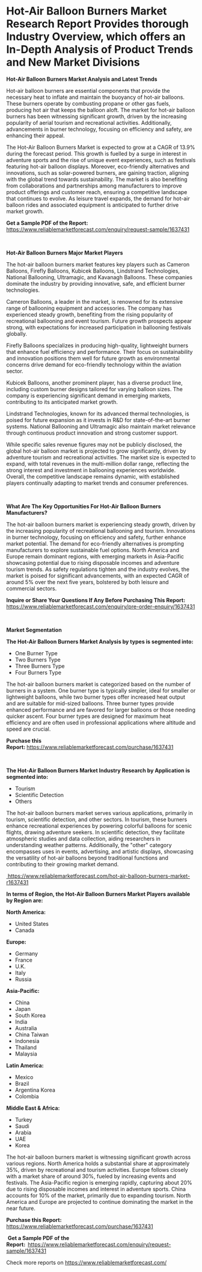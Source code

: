 <p><h1>Hot-Air Balloon Burners Market Research Report Provides thorough Industry Overview, which offers an In-Depth Analysis of Product Trends and New Market Divisions</h1></p><p><strong>Hot-Air Balloon Burners Market Analysis and Latest Trends</strong></p>
<p><p>Hot-air balloon burners are essential components that provide the necessary heat to inflate and maintain the buoyancy of hot-air balloons. These burners operate by combusting propane or other gas fuels, producing hot air that keeps the balloon aloft. The market for hot-air balloon burners has been witnessing significant growth, driven by the increasing popularity of aerial tourism and recreational activities. Additionally, advancements in burner technology, focusing on efficiency and safety, are enhancing their appeal.</p><p>The Hot-Air Balloon Burners Market is expected to grow at a CAGR of 13.9% during the forecast period. This growth is fuelled by a surge in interest in adventure sports and the rise of unique event experiences, such as festivals featuring hot-air balloon displays. Moreover, eco-friendly alternatives and innovations, such as solar-powered burners, are gaining traction, aligning with the global trend towards sustainability. The market is also benefiting from collaborations and partnerships among manufacturers to improve product offerings and customer reach, ensuring a competitive landscape that continues to evolve. As leisure travel expands, the demand for hot-air balloon rides and associated equipment is anticipated to further drive market growth.</p></p>
<p><strong>Get a Sample PDF of the Report:&nbsp;</strong> <a href="https://www.reliablemarketforecast.com/enquiry/request-sample/1637431?utm_campaign=2533&utm_medium=2&utm_source=Github&utm_content=ia&utm_term=23032025&utm_id=hot-air-balloon-burners">https://www.reliablemarketforecast.com/enquiry/request-sample/1637431</a></p>
<p>&nbsp;</p>
<p><strong>Hot-Air Balloon Burners Major Market Players</strong></p>
<p><p>The hot-air balloon burners market features key players such as Cameron Balloons, Firefly Balloons, Kubicek Balloons, Lindstrand Technologies, National Ballooning, Ultramagic, and Kavanagh Balloons. These companies dominate the industry by providing innovative, safe, and efficient burner technologies.</p><p>Cameron Balloons, a leader in the market, is renowned for its extensive range of ballooning equipment and accessories. The company has experienced steady growth, benefiting from the rising popularity of recreational ballooning and event tourism. Future growth prospects appear strong, with expectations for increased participation in ballooning festivals globally.</p><p>Firefly Balloons specializes in producing high-quality, lightweight burners that enhance fuel efficiency and performance. Their focus on sustainability and innovation positions them well for future growth as environmental concerns drive demand for eco-friendly technology within the aviation sector.</p><p>Kubicek Balloons, another prominent player, has a diverse product line, including custom burner designs tailored for varying balloon sizes. The company is experiencing significant demand in emerging markets, contributing to its anticipated market growth. </p><p>Lindstrand Technologies, known for its advanced thermal technologies, is poised for future expansion as it invests in R&D for state-of-the-art burner systems. National Ballooning and Ultramagic also maintain market relevance through continuous product innovation and strong customer support.</p><p>While specific sales revenue figures may not be publicly disclosed, the global hot-air balloon market is projected to grow significantly, driven by adventure tourism and recreational activities. The market size is expected to expand, with total revenues in the multi-million dollar range, reflecting the strong interest and investment in ballooning experiences worldwide. Overall, the competitive landscape remains dynamic, with established players continually adapting to market trends and consumer preferences.</p></p>
<p>&nbsp;</p>
<p><strong>What Are The Key Opportunities For Hot-Air Balloon Burners Manufacturers?</strong></p>
<p><p>The hot-air balloon burners market is experiencing steady growth, driven by the increasing popularity of recreational ballooning and tourism. Innovations in burner technology, focusing on efficiency and safety, further enhance market potential. The demand for eco-friendly alternatives is prompting manufacturers to explore sustainable fuel options. North America and Europe remain dominant regions, with emerging markets in Asia-Pacific showcasing potential due to rising disposable incomes and adventure tourism trends. As safety regulations tighten and the industry evolves, the market is poised for significant advancements, with an expected CAGR of around 5% over the next five years, bolstered by both leisure and commercial sectors.</p></p>
<p><strong>Inquire or Share Your Questions If Any Before Purchasing This Report:</strong> <a href="https://www.reliablemarketforecast.com/enquiry/pre-order-enquiry/1637431?utm_campaign=2533&utm_medium=2&utm_source=Github&utm_content=ia&utm_term=23032025&utm_id=hot-air-balloon-burners">https://www.reliablemarketforecast.com/enquiry/pre-order-enquiry/1637431</a></p>
<p>&nbsp;</p>
<p><strong>Market Segmentation</strong></p>
<p><strong>The Hot-Air Balloon Burners Market Analysis by types is segmented into:</strong></p>
<p><ul><li>One Burner Type</li><li>Two Burners Type</li><li>Three Burners Type</li><li>Four Burners Type</li></ul></p>
<p><p>The hot-air balloon burners market is categorized based on the number of burners in a system. One burner type is typically simpler, ideal for smaller or lightweight balloons, while two burner types offer increased heat output and are suitable for mid-sized balloons. Three burner types provide enhanced performance and are favored for larger balloons or those needing quicker ascent. Four burner types are designed for maximum heat efficiency and are often used in professional applications where altitude and speed are crucial.</p></p>
<p><strong>Purchase this Report:&nbsp;</strong><a href="https://www.reliablemarketforecast.com/purchase/1637431?utm_campaign=2533&utm_medium=2&utm_source=Github&utm_content=ia&utm_term=23032025&utm_id=hot-air-balloon-burners">https://www.reliablemarketforecast.com/purchase/1637431</a></p>
<p>&nbsp;</p>
<p><strong>The Hot-Air Balloon Burners Market Industry Research by Application is segmented into:</strong></p>
<p><ul><li>Tourism</li><li>Scientific Detection</li><li>Others</li></ul></p>
<p><p>The hot-air balloon burners market serves various applications, primarily in tourism, scientific detection, and other sectors. In tourism, these burners enhance recreational experiences by powering colorful balloons for scenic flights, drawing adventure seekers. In scientific detection, they facilitate atmospheric studies and data collection, aiding researchers in understanding weather patterns. Additionally, the "other" category encompasses uses in events, advertising, and artistic displays, showcasing the versatility of hot-air balloons beyond traditional functions and contributing to their growing market demand.</p></p>
<p><a href="https://www.reliablemarketforecast.com/hot-air-balloon-burners-market-r1637431?utm_campaign=2533&utm_medium=2&utm_source=Github&utm_content=ia&utm_term=23032025&utm_id=hot-air-balloon-burners">&nbsp;https://www.reliablemarketforecast.com/hot-air-balloon-burners-market-r1637431</a></p>
<p><strong>In terms of Region, the Hot-Air Balloon Burners Market Players available by Region are:</strong></p>
<p>
    <p> <strong> North America: </strong>
        <ul>
            <li>United States</li>
            <li>Canada</li>
        </ul>
        </p> 
    <p> <strong> Europe: </strong>
        <ul>
            <li>Germany</li>
            <li>France</li>
            <li>U.K.</li>
            <li>Italy</li>
            <li>Russia</li>
        </ul>
        </p> 
    <p> <strong> Asia-Pacific: </strong>
        <ul>
            <li>China</li>
            <li>Japan</li>
            <li>South Korea</li>
            <li>India</li>
            <li>Australia</li>
            <li>China Taiwan</li>
            <li>Indonesia</li>
            <li>Thailand</li>
            <li>Malaysia</li>
        </ul>
        </p> 
    <p> <strong> Latin America: </strong>
        <ul>
            <li>Mexico</li>
            <li>Brazil</li>
            <li>Argentina Korea</li>
            <li>Colombia</li>
        </ul>
        </p> 
    <p> <strong> Middle East & Africa: </strong>
        <ul>
            <li>Turkey</li>
            <li>Saudi</li>
            <li>Arabia</li>
            <li>UAE</li>
            <li>Korea</li>
        </ul>
    </p>
    </p>
<p><p>The hot-air balloon burners market is witnessing significant growth across various regions. North America holds a substantial share at approximately 35%, driven by recreational and tourism activities. Europe follows closely with a market share of around 30%, fueled by increasing events and festivals. The Asia-Pacific region is emerging rapidly, capturing about 20% due to rising disposable incomes and interest in adventure sports. China accounts for 10% of the market, primarily due to expanding tourism. North America and Europe are projected to continue dominating the market in the near future.</p></p>
<p><strong>Purchase this Report: </strong><a href="https://www.reliablemarketforecast.com/purchase/1637431?utm_campaign=2533&utm_medium=2&utm_source=Github&utm_content=ia&utm_term=23032025&utm_id=hot-air-balloon-burners">https://www.reliablemarketforecast.com/purchase/1637431</a></p>
<p>&nbsp;<strong>Get a Sample PDF of the Report:&nbsp;&nbsp;</strong><a href="https://www.reliablemarketforecast.com/enquiry/request-sample/1637431?utm_campaign=2533&utm_medium=2&utm_source=Github&utm_content=ia&utm_term=23032025&utm_id=hot-air-balloon-burners">https://www.reliablemarketforecast.com/enquiry/request-sample/1637431</a></p>
<p><strong></strong></p>
<p>Check more reports on <a href="https://www.reliablemarketforecast.com/?utm_campaign=2533&utm_medium=2&utm_source=Github&utm_content=ia&utm_term=23032025&utm_id=hot-air-balloon-burners">https://www.reliablemarketforecast.com/</a></p>